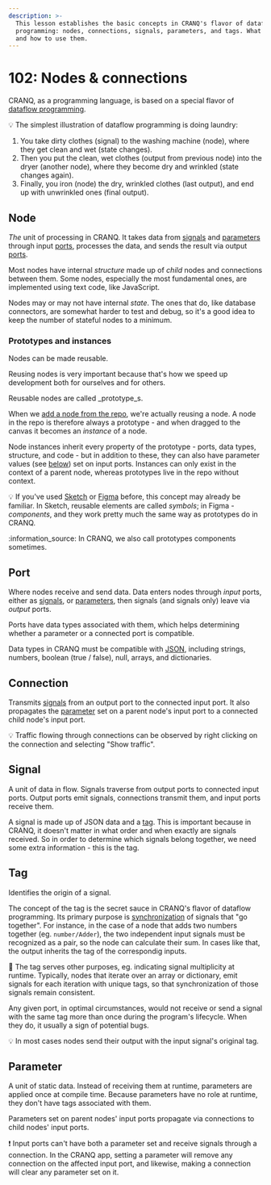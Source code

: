 ```yaml
---
description: >-
  This lesson establishes the basic concepts in CRANQ's flavor of dataflow
  programming: nodes, connections, signals, parameters, and tags. What they are,
  and how to use them.
---
```


# 102: Nodes & connections

CRANQ, as a programming language, is based on a special flavor of [dataflow programming](https://en.wikipedia.org/wiki/Dataflow\_programming).

:bulb: The simplest illustration of dataflow programming is doing laundry:

1. You take dirty clothes (signal) to the washing machine (node), where they get clean and wet (state changes).
2. Then you put the clean, wet clothes (output from previous node) into the dryer (another node), where they become dry and wrinkled (state changes again).
3. Finally, you iron (node) the dry, wrinkled clothes (last output), and end up with unwrinkled ones (final output).

## Node

_The_ unit of processing in CRANQ. It takes data from [signals](./#signal) and [parameters](./#parameter) through input [ports](./#port), processes the data, and sends the result via output [ports](./#port).

Most nodes have internal _structure_ made up of _child_ nodes and connections between them. Some nodes, especially the most fundamental ones, are implemented using text code, like JavaScript.

Nodes may or may not have internal _state_. The ones that do, like database connectors, are somewhat harder to test and debug, so it's a good idea to keep the number of stateful nodes to a minimum.

### Prototypes and instances

Nodes can be made reusable.

Reusing nodes is very important because that's how we speed up development both for ourselves and for others.

Reusable nodes are called _prototype_s.

When we [add a node from the repo](../102/#step-2-add-nodes-from-the-repo), we're actually reusing a node. A node in the repo is therefore always a prototype - and when dragged to the canvas it becomes an _instance_ of a node.

Node instances inherit every property of the prototype - ports, data types, structure, and code - but in addition to these, they can also have parameter values (see [below](./#parameter)) set on input ports. Instances can only exist in the context of a parent node, whereas prototypes live in the repo without context.&#x20;

:bulb: If you've used [Sketch](https://www.sketch.com/) or [Figma](https://www.figma.com/) before, this concept may already be familiar. In Sketch, reusable elements are called _symbols_; in Figma - _components_, and they work pretty much the same way as prototypes do in CRANQ.

:information\_source: In CRANQ, we also call prototypes components sometimes.

## Port

Where nodes receive and send data. Data enters nodes through _input_ ports, either as [signals](./#signal), or [parameters](./#parameter), then signals (and signals only) leave via _output_ ports.

Ports have data types associated with them, which helps determining whether a parameter or a connected port is compatible.

Data types in CRANQ must be compatible with [JSON](https://en.wikipedia.org/wiki/JSON), including strings, numbers, boolean (true / false), null, arrays, and dictionaries.

## Connection

Transmits [signals](./#signal) from an output port to the connected input port. It also propagates the [parameter](./#parameter) set on a parent node's input port to a connected child node's input port.

:bulb: Traffic flowing through connections can be observed by right clicking on the connection and selecting "Show traffic".

## Signal

A unit of data in flow. Signals traverse from output ports to connected input ports. Output ports emit signals, connections transmit them, and input ports receive them.

A signal is made up of JSON data and a [tag](./#tag). This is important because in CRANQ, it doesn't matter in what order and when exactly are signals received. So in order to determine which signals belong together, we need some extra information - this is the tag.

## Tag

Identifies the origin of a signal.

The concept of the tag is the secret sauce in CRANQ's flavor of dataflow programming. Its primary purpose is [synchronization](../../how-to/synchronizing-signals.md) of signals that "go together". For instance, in the case of a node that adds two numbers together (eg. `number/Adder`), the two independent input signals must be recognized as a pair, so the node can calculate their sum. In cases like that, the output inherits the tag of the correspondig inputs.

:wrench: The tag serves other purposes, eg. indicating signal multiplicity at runtime. Typically, nodes that iterate over an array or dictionary, emit signals for each iteration with unique tags, so that synchronization of those signals remain consistent.

Any given port, in optimal circumstances, would not receive or send a signal with the same tag more than once during the program's lifecycle. When they do, it usually a sign of potential bugs.

:bulb: In most cases nodes send their output with the input signal's original tag.

## Parameter

A unit of static data. Instead of receiving them at runtime, parameters are applied once at compile time. Because parameters have no role at runtime, they don't have tags associated with them.

Parameters set on parent nodes' input ports propagate via connections to child nodes' input ports.

:exclamation: Input ports can't have both a parameter set and receive signals through a connection. In the CRANQ app, setting a parameter will remove any connection on the affected input port, and likewise, making a connection will clear any parameter set on it.
